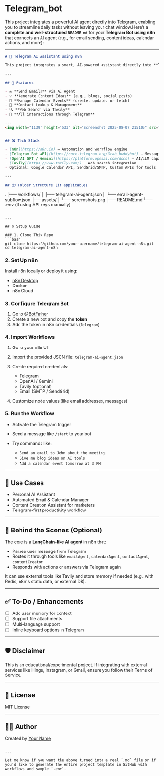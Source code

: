# Telegram_bot
This project integrates a powerful AI agent directly into Telegram, enabling you to streamline daily tasks without leaving your chat window.Here’s a **complete and well-structured `README.md`** for your **Telegram Bot using n8n** that connects an AI agent (e.g., for email sending, content ideas, calendar actions, and more):

---

```markdown
# 🤖 Telegram AI Assistant using n8n

This project integrates a smart, AI-powered assistant directly into **Telegram**, orchestrated by **n8n**, to help you automate tasks like sending emails, generating content ideas, managing calendars, and more — all from within your chat.

---

## 🚀 Features

- ✉️ **Send Emails** via AI Agent  
- 💡 **Generate Content Ideas** (e.g., blogs, social posts)  
- 📅 **Manage Calendar Events** (create, update, or fetch)  
- 📇 **Contact Lookup & Management**  
- 🔍 **Web Search via Tavily**  
- 💬 **All interactions through Telegram**

---
<img width="1139" height="533" alt="Screenshot 2025-08-07 215105" src="https://github.com/user-attachments/assets/ec14a965-a78b-4e3e-b330-e3ef6da88732" />


## 🛠️ Tech Stack

- [n8n](https://n8n.io) – Automation and workflow engine  
- [Telegram Bot API](https://core.telegram.org/Grab_buddybot) – Messaging platform  
- [OpenAI GPT / Gemini](https://platform.openai.com/docs) – AI/LLM capabilities  
- [Tavily](https://www.tavily.com/) – Web search integration  
- Optional: Google Calendar API, SendGrid/SMTP, Custom APIs for tools

---

## 📦 Folder Structure (if applicable)

```

.
├── workflows/
│   ├── telegram-ai-agent.json
│   └── email-agent-subflow\.json
├── assets/
│   └── screenshots.png
├── README.md
└── .env (if using API keys manually)

````

---

## ⚙️ Setup Guide

### 1. Clone This Repo
```bash
git clone https://github.com/your-username/telegram-ai-agent-n8n.git
cd telegram-ai-agent-n8n
````

### 2. Set Up n8n

Install n8n locally or deploy it using:

* [n8n Desktop](https://docs.n8n.io/hosting/desktop-app/)
* Docker
* n8n Cloud

### 3. Configure Telegram Bot

1. Go to [@BotFather](https://t.me/BotFather)
2. Create a new bot and copy the **token**
3. Add the token in n8n credentials (`Telegram`)

### 4. Import Workflows

1. Go to your n8n UI
2. Import the provided JSON file: `telegram-ai-agent.json`
3. Create required credentials:

   * Telegram
   * OpenAI / Gemini
   * Tavily (optional)
   * Email (SMTP / SendGrid)
4. Customize node values (like email addresses, messages)

### 5. Run the Workflow

* Activate the Telegram trigger
* Send a message like `/start` to your bot
* Try commands like:

  * `Send an email to John about the meeting`
  * `Give me blog ideas on AI tools`
  * `Add a calendar event tomorrow at 3 PM`

---

## 📌 Use Cases

* Personal AI Assistant
* Automated Email & Calendar Manager
* Content Creation Assistant for marketers
* Telegram-first productivity workflow

---

## 🧠 Behind the Scenes (Optional)

The core is a **LangChain-like AI agent** in n8n that:

* Parses user message from Telegram
* Routes it through tools like `emailAgent`, `calendarAgent`, `contactAgent`, `contentCreator`
* Responds with actions or answers via Telegram again

It can use external tools like Tavily and store memory if needed (e.g., with Redis, n8n's static data, or external DB).

---

## ✅ To-Do / Enhancements

* [ ] Add user memory for context
* [ ] Support file attachments
* [ ] Multi-language support
* [ ] Inline keyboard options in Telegram

---

## 🛡️ Disclaimer

This is an educational/experimental project. If integrating with external services like Hinge, Instagram, or Gmail, ensure you follow their Terms of Service.

---

## 📮 License

MIT License

---

## 👨‍💻 Author

Created by [Your Name]((https://github.com/ankitkandpal-1))

```

---

Let me know if you want the above turned into a real `.md` file or if you'd like to generate the entire project template in GitHub with workflows and sample `.env`.
```

